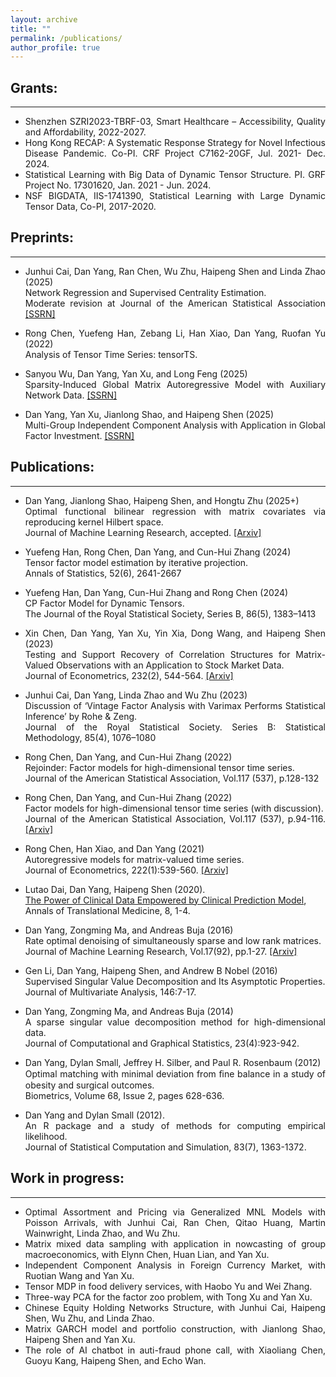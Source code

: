 ```yaml
---
layout: archive
title: ""
permalink: /publications/
author_profile: true
---
```

<style>
    ul {
        text-align: justify;
    }
</style>


## Grants:
--------------
<ul>
    <li>Shenzhen SZRI2023-TBRF-03, Smart Healthcare – Accessibility, Quality and Affordability, 2022-2027.</li>
    <li>Hong Kong RECAP: A Systematic Response Strategy for Novel Infectious Disease Pandemic. Co-PI. CRF Project C7162-20GF, Jul. 2021- Dec. 2024.</li>
    <li>Statistical Learning with Big Data of Dynamic Tensor Structure. PI. GRF Project No. 17301620, Jan. 2021 - Jun. 2024.</li>
    <li>NSF BIGDATA, IIS-1741390, Statistical Learning with Large Dynamic Tensor Data, Co-PI, 2017-2020.</li>
</ul>

## Preprints:
--------------
- Junhui Cai, Dan Yang, Ran Chen, Wu Zhu, Haipeng Shen and Linda Zhao (2025) <br>
Network Regression and Supervised Centrality Estimation. <br> Moderate revision at Journal of the American Statistical Association [[SSRN]](https://papers.ssrn.com/sol3/papers.cfm?abstract_id=3963523)

- Rong Chen, Yuefeng Han, Zebang Li, Han Xiao, Dan Yang, Ruofan Yu (2022) <br> Analysis of Tensor Time Series: tensorTS.

- Sanyou Wu, Dan Yang, Yan Xu, and Long Feng (2025) <br> Sparsity-Induced Global Matrix Autoregressive Model with Auxiliary Network Data. [[SSRN]](https://papers.ssrn.com/sol3/papers.cfm?abstract_id=5174546)

- Dan Yang, Yan Xu, Jianlong Shao, and Haipeng Shen (2025) <br> Multi-Group Independent Component Analysis with Application in Global Factor Investment. [[SSRN]](https://papers.ssrn.com/sol3/papers.cfm?abstract_id=5635411)

## Publications:
--------------
- Dan Yang, Jianlong Shao, Haipeng Shen, and Hongtu Zhu (2025+) <br> Optimal functional bilinear regression with matrix covariates via reproducing kernel Hilbert space. <br> Journal of Machine Learning Research, accepted. 
[[Arxiv]](http://arxiv.org/abs/2311.12597)

- Yuefeng Han, Rong Chen, Dan Yang, and Cun-Hui Zhang (2024) <br> Tensor factor model estimation by iterative projection. <br> Annals of Statistics, 52(6), 2641-2667

- Yuefeng Han, Dan Yang, Cun-Hui Zhang and Rong Chen (2024) <br> CP Factor Model for Dynamic Tensors. <br> The Journal of the Royal Statistical Society, Series B, 86(5), 1383–1413

- Xin Chen, Dan Yang, Yan Xu, Yin Xia, Dong Wang, and Haipeng Shen (2023) <br> Testing and Support Recovery of Correlation Structures for Matrix-Valued Observations with an Application to Stock Market Data. <br> Journal of Econometrics, 232(2), 544-564. [[Arxiv]](https://arxiv.org/abs/2006.16501)

- Junhui Cai, Dan Yang, Linda Zhao and Wu Zhu (2023) <br> Discussion of ‘Vintage Factor Analysis with Varimax Performs Statistical Inference’ by Rohe & Zeng. <br> Journal of the Royal Statistical Society. Series B: Statistical Methodology, 85(4), 1076–1080

- Rong Chen, Dan Yang, and Cun-Hui Zhang (2022) <br> Rejoinder: Factor models for high-dimensional tensor time series. <br> Journal of the American Statistical Association, Vol.117 (537), p.128-132

- Rong Chen, Dan Yang, and Cun-Hui Zhang (2022) <br> Factor models for high-dimensional tensor time series (with discussion). <br> Journal of the American Statistical Association, Vol.117 (537), p.94-116. [[Arxiv]](https://arxiv.org/abs/1905.07530)

- Rong Chen, Han Xiao, and Dan Yang (2021) <br> Autoregressive models for matrix-valued time series. <br> Journal of Econometrics, 222(1):539-560. [[Arxiv]](https://arxiv.org/abs/1812.08916)

- Lutao Dai, Dan Yang, Haipeng Shen (2020). <br> [The Power of Clinical Data Empowered by Clinical Prediction Model](https://atm.amegroups.org/article/view/36493/pdf), <br> Annals of Translational Medicine, 8, 1-4.

- Dan Yang, Zongming Ma, and Andreas Buja (2016) <br> Rate optimal denoising of simultaneously sparse and low rank matrices. <br> Journal of Machine Learning Research, Vol.17(92), pp.1-27. [[Arxiv]](https://arxiv.org/abs/1405.0338)

- Gen Li, Dan Yang, Haipeng Shen, and Andrew B Nobel (2016) <br> Supervised Singular Value Decomposition and Its Asymptotic Properties. <br> Journal of Multivariate Analysis, 146:7-17.

- Dan Yang, Zongming Ma, and Andreas Buja (2014) <br> A sparse singular value decomposition method for high-dimensional data. <br> Journal of Computational and Graphical Statistics, 23(4):923-942.

- Dan Yang, Dylan Small, Jeffrey H. Silber, and Paul R. Rosenbaum (2012) <br> Optimal matching with minimal deviation from ﬁne balance in a study of obesity and surgical outcomes. <br> Biometrics, Volume 68, Issue 2, pages 628-636.

- Dan Yang and Dylan Small (2012). <br> An R package and a study of methods for computing empirical likelihood. <br> Journal of Statistical Computation and Simulation, 83(7), 1363-1372.

## Work in progress:
--------------
- Optimal Assortment and Pricing via Generalized MNL Models with Poisson Arrivals, with Junhui Cai, Ran Chen, Qitao Huang, Martin Wainwright, Linda Zhao, and Wu Zhu.
- Matrix mixed data sampling with application in nowcasting of group macroeconomics, with Elynn Chen, Huan Lian, and Yan Xu.
- Independent Component Analysis in Foreign Currency Market, with Ruotian Wang and Yan Xu.
- Tensor MDP in food delivery services, with Haobo Yu and Wei Zhang.
- Three-way PCA for the factor zoo problem, with Tong Xu and Yan Xu.
- Chinese Equity Holding Networks Structure, with Junhui Cai, Haipeng Shen, Wu Zhu, and Linda Zhao.
- Matrix GARCH model and portfolio construction, with Jianlong Shao, Haipeng Shen and Yan Xu.
- The role of AI chatbot in auti-fraud phone call, with Xiaoliang Chen, Guoyu Kang, Haipeng Shen, and Echo Wan.

